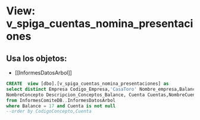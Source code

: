 # View: v_spiga_cuentas_nomina_presentaciones

## Usa los objetos:
- [[InformesDatosArbol]]

```sql
CREATE  view [dbo].[v_spiga_cuentas_nomina_presentaciones] as
select distinct Empresa Codigo_Empresa,'CasaToro' Nombre_empresa,Balance Codigo_Balance,NombreBalance Descripcion_Balance,CodigoConcepto Codigo_Conceptos_Balance,
NombreConcepto Descripcion_Conceptos_Balance, Cuenta Cuentas,NombreCuenta Descripcion_Cuentas  
from InformesComiteDB..InformesDatosArbol
where Balance = 17 and Cuenta is not null
--order by CodigoConcepto,Cuenta

```
